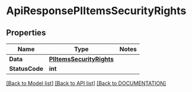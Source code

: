 # ApiResponsePIItemsSecurityRights

## Properties
Name | Type | Notes
------------ | ------------- | -------------
**Data** | **[**PIItemsSecurityRights**](../Model/PIItemsSecurityRights.md)**
**StatusCode** | **int**

[[Back to Model list]](../../DOCUMENTATION.md#documentation-for-models) [[Back to API list]](../../DOCUMENTATION.md#documentation-for-api-endpoints) [[Back to DOCUMENTATION]](../../DOCUMENTATION.md)
